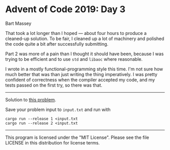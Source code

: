 # Advent of Code 2019: Day 3
Bart Massey

That took a lot longer than I hoped — about four hours to
produce a cleaned-up solution. To be fair, I cleaned up a
lot of machinery and polished the code quite a bit after
successfully submitting.

Part 2 was more of a pain than I thought it should have
been, because I was trying to be efficient and to use `std`
and `libaoc` where reasonable.

I wrote in a mostly functional-programming style this
time. I'm not sure how much better that was than just
writing the thing imperatively. I was pretty confident of
correctness when the compiler accepted my code, and my tests
passed on the first try, so there was that.

---

Solution to
[this problem](https://adventofcode.com/2019/day/).

Save your problem input to `input.txt` and run with

    cargo run --release 1 <input.txt
    cargo run --release 2 <input.txt

---

This program is licensed under the "MIT License".
Please see the file LICENSE in this distribution
for license terms.
